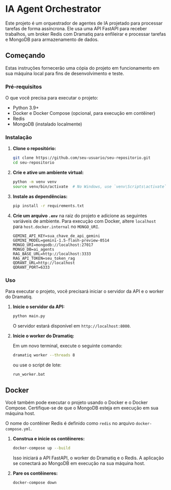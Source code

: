 # IA Agent Orchestrator

Este projeto é um orquestrador de agentes de IA projetado para processar tarefas de forma assíncrona. Ele usa uma API FastAPI para receber trabalhos, um broker Redis com Dramatiq para enfileirar e processar tarefas e MongoDB para armazenamento de dados.

## Começando

Estas instruções fornecerão uma cópia do projeto em funcionamento em sua máquina local para fins de desenvolvimento e teste.

### Pré-requisitos

O que você precisa para executar o projeto:

*   Python 3.9+
*   Docker e Docker Compose (opcional, para execução em contêiner)
*   Redis
*   MongoDB (instalado localmente)

### Instalação

1.  **Clone o repositório:**

    ```bash
    git clone https://github.com/seu-usuario/seu-repositorio.git
    cd seu-repositorio
    ```

2.  **Crie e ative um ambiente virtual:**

    ```bash
    python -m venv venv
    source venv/bin/activate  # No Windows, use `venv\Scripts\activate`
    ```

3.  **Instale as dependências:**

    ```bash
    pip install -r requirements.txt
    ```

4.  **Crie um arquivo `.env`** na raiz do projeto e adicione as seguintes variáveis de ambiente. Para execução com Docker, altere `localhost` para `host.docker.internal` no `MONGO_URI`.

    ```env
    GEMINI_API_KEY=sua_chave_de_api_gemini
    GEMINI_MODEL=gemini-1.5-flash-preview-0514
    MONGO_URI=mongodb://localhost:27017
    MONGO_DB=ai_agents
    RAG_BASE_URL=http://localhost:3333
    RAG_API_TOKEN=seu_token_rag
    QDRANT_URL=http://localhost
    QDRANT_PORT=6333
    ```

### Uso

Para executar o projeto, você precisará iniciar o servidor da API e o worker do Dramatiq.

1.  **Inicie o servidor da API:**

    ```bash
    python main.py
    ```

    O servidor estará disponível em `http://localhost:8000`.

2.  **Inicie o worker do Dramatiq:**

    Em um novo terminal, execute o seguinte comando:

    ```bash
    dramatiq worker --threads 8
    ```
    ou use o script de lote:
    ```bash
    run_worker.bat
    ```

## Docker

Você também pode executar o projeto usando o Docker e o Docker Compose. Certifique-se de que o MongoDB esteja em execução em sua máquina host.

O nome do contêiner Redis é definido como `redis` no arquivo `docker-compose.yml`.

1.  **Construa e inicie os contêineres:**

    ```bash
    docker-compose up --build
    ```

    Isso iniciará a API FastAPI, o worker do Dramatiq e o Redis. A aplicação se conectará ao MongoDB em execução na sua máquina host.

2.  **Pare os contêineres:**

    ```bash
    docker-compose down
    ```
